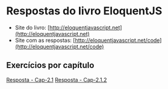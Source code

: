 # Respostas do livro EloquentJS
- Site do livro: [http://eloquentjavascript.net](http://eloquentjavascript.net)
- Site com as respostas: [http://eloquentjavascript.net/code](http://eloquentjavascript.net/code)


## Exercícios por capítulo

[Resposta - Cap-2.1](respCap2-1.js)
[Resposta - Cap-2.1.2](respCap2-1.2.js)

